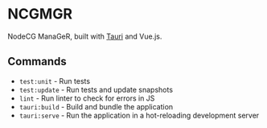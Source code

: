 # NCGMGR

NodeCG ManaGeR, built with [Tauri](https://tauri.studio/) and Vue.js.

## Commands

- `test:unit` - Run tests
- `test:update` - Run tests and update snapshots
- `lint` - Run linter to check for errors in JS
- `tauri:build` - Build and bundle the application
- `tauri:serve` - Run the application in a hot-reloading development server
